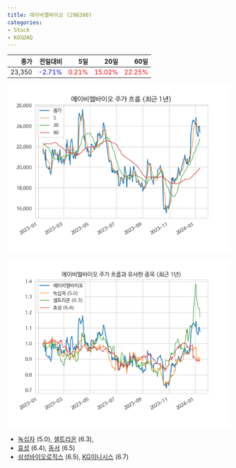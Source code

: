 ```yaml
---
title: 에이비엘바이오 (298380)
categories:
- Stock
- KOSDAQ
---
```


|종가|전일대비|5일|20일|60일|
|---:|-------:|--:|---:|---:|
|23,350|<span style="color: blue">-2.71%</span>|<span style="color: red">0.21%</span>|<span style="color: red">15.02%</span>|<span style="color: red">22.25%</span>|


<!-- more -->

![298380](/assets/images/stock/298380.png)

![298380](/assets/images/stock/298380_sim.png)

- [녹십자](/006280/) (5.0), [셀트리온](/068270/) (6.3),
- [효성](/004800/) (6.4), [동서](/026960/) (6.5)
- [삼성바이오로직스](/207940/) (6.5), [KG이니시스](/035600/) (6.7)